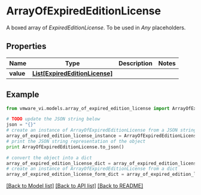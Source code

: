# ArrayOfExpiredEditionLicense

A boxed array of *ExpiredEditionLicense*. To be used in *Any* placeholders. 

## Properties
Name | Type | Description | Notes
------------ | ------------- | ------------- | -------------
**value** | [**List[ExpiredEditionLicense]**](ExpiredEditionLicense.md) |  | 

## Example

```python
from vmware_vi.models.array_of_expired_edition_license import ArrayOfExpiredEditionLicense

# TODO update the JSON string below
json = "{}"
# create an instance of ArrayOfExpiredEditionLicense from a JSON string
array_of_expired_edition_license_instance = ArrayOfExpiredEditionLicense.from_json(json)
# print the JSON string representation of the object
print ArrayOfExpiredEditionLicense.to_json()

# convert the object into a dict
array_of_expired_edition_license_dict = array_of_expired_edition_license_instance.to_dict()
# create an instance of ArrayOfExpiredEditionLicense from a dict
array_of_expired_edition_license_form_dict = array_of_expired_edition_license.from_dict(array_of_expired_edition_license_dict)
```
[[Back to Model list]](../README.md#documentation-for-models) [[Back to API list]](../README.md#documentation-for-api-endpoints) [[Back to README]](../README.md)


